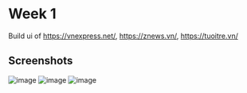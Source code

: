 # Week 1

Build ui of https://vnexpress.net/, https://znews.vn/, https://tuoitre.vn/



## Screenshots

![image](https://github.com/dattv23/ASP.NET_Exercises/assets/94770505/a4167476-2374-478f-aa97-b7019fc865a9)
![image](https://github.com/dattv23/ASP.NET_Exercises/assets/94770505/df2d5241-3dda-46a1-80c9-a383c9b5bbbb)
![image](https://github.com/dattv23/ASP.NET_Exercises/assets/94770505/a838010c-34e5-49eb-8fc3-572a90063a7b)



